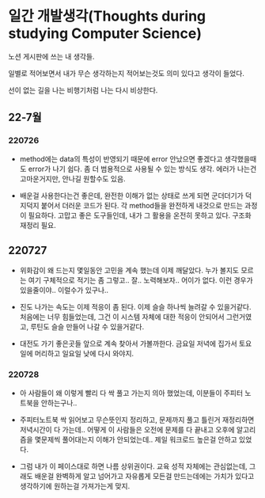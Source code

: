 # 일간 개발생각(Thoughts during studying Computer Science)

노션 게시판에 쓰는 내 생각들. 

일별로 적어보면서 내가 무슨 생각하는지 적어보는것도 의미 있다고 생각이 들었다.

선이 없는 길을 나는 비행기처럼 나는 다시 비상한다.

## 22-7월

### 

### 220726

- method에는 data의 특성이 반영되기 때문에 error 안났으면 좋겠다고 생각했을때도 error가 나기 쉽다. 좀 더 범용적으로 사용될 수 있는 방식도 생각.
  에러가 나는건 고마운거지만, 안나길 원할수도 있음.

- 배운걸 사용한다는건 좋은데, 완전한 이해가 없는 상태로 쓰게 되면 군더더기가 덕지덕지 붙어서 더러운 코드가 된다. 각 method들을 완전하게 내것으로 만드는 과정이 필요하다.
  고맙고 좋은 도구들인데, 내가 그 활용을 온전히 못하고 있다. 구조화 재정리 필요.

## 220727

- 위화감이 왜 드는지 몇일동안 고민을 계속 했는데 이제 깨달았다. 누가 볼지도 모르는 여기 구체적으로 적기는 좀 그렇고..  잘.. 노력해보자.. 어이가 없다. 이런 경우가 있을줄이야.. 이럴수가 있구나..

- 진도 나가는 속도는 이제 적응이 좀 된다. 이제 슬슬 하나씩 늘려갈 수 있을거같다. 처음에는 너무 힘들었는데, 그건 이 시스템 자체에 대한 적응이 안되어서 그런거였고, 루틴도 슬슬 만들어 나갈 수 있을거같다.

- 대전도 가기 좋은곳들 앞으로 계속 찾아서 가볼까한다. 금요일 저녁에 집가서 토요일에 머리하고 일요일 낮에 다시 와야지.

### 220728

- 아 사람들이 왜 이렇게 빨리 다 싹 풀고 가는지 의아 했었는데, 이분들이 주피터 노트북을 안하는구나..

- 주피터노트북 싹 읽어보고 무슨뜻인지 정리하고, 문제까지 풀고 틀린거 재정리하면 저녁시간이 다 가는데.. 어떻게 이 사람들은 오전에 문제를 다 끝내고 오후에 알고리즘을 몇문제씩 풀어대는지 이해가 안되었는데.. 제일 워크로드 높은걸 안하고 있었다.

- 그럼 내가 이 페이스대로 하면 나름 상위권이다. 교육 성적 자체에는 관심없는데, 그래도 배운걸 완벽하게 알고 넘어가고 자유롭게 모든걸 만드는데에는 가치가 있다고 생각하기에 원하는걸 가져가는게 맞지.




















